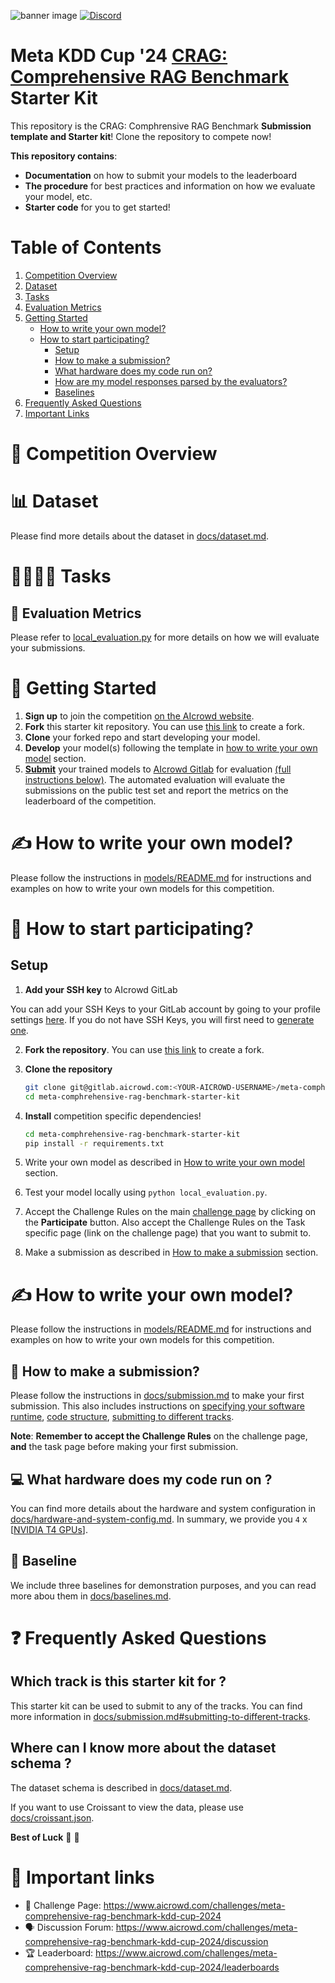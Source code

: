 ![banner image](https://aicrowd-production.s3.eu-central-1.amazonaws.com/challenge_images/meta-kdd-cup-24/meta_kdd_cup_24_banner.jpg)
[![Discord](https://img.shields.io/discord/565639094860775436.svg)](https://discord.gg/yWurtB2huX)

# Meta KDD Cup '24 [CRAG: Comprehensive RAG Benchmark](https://www.aicrowd.com/challenges/meta-comprehensive-rag-benchmark-kdd-cup-2024) Starter Kit


This repository is the CRAG: Comphrensive RAG Benchmark **Submission template and Starter kit**! Clone the repository to compete now!

**This repository contains**:
*  **Documentation** on how to submit your models to the leaderboard
*  **The procedure** for best practices and information on how we evaluate your model, etc.
*  **Starter code** for you to get started!

# Table of Contents

1. [Competition Overview](#-competition-overview)
2. [Dataset](#-dataset)
3. [Tasks](#-tasks)
4. [Evaluation Metrics](#-evaluation-metrics)
5. [Getting Started](#-getting-started)
   - [How to write your own model?](#️-how-to-write-your-own-model)
   - [How to start participating?](#-how-to-start-participating)
      - [Setup](#setup)
      - [How to make a submission?](#-how-to-make-a-submission)
      - [What hardware does my code run on?](#-what-hardware-does-my-code-run-on-)
      - [How are my model responses parsed by the evaluators?](#-how-are-my-model-responses-parsed-by-the-evaluators-)
      - [Baselines](#baselines)
6. [Frequently Asked Questions](#-frequently-asked-questions)
6. [Important Links](#-important-links)


# 📖 Competition Overview


# 📊 Dataset

Please find more details about the dataset in [docs/dataset.md](docs/dataset.md).

# 👨‍💻👩‍💻 Tasks  


## 📏 Evaluation Metrics


Please refer to [local_evaluation.py](local_evaluation.py) for more details on how we will evaluate your submissions.

# 🏁 Getting Started
1. **Sign up** to join the competition [on the AIcrowd website](https://www.aicrowd.com/challenges/meta-comprehensive-rag-benchmark-kdd-cup-2024).
2. **Fork** this starter kit repository. You can use [this link](https://gitlab.aicrowd.com/aicrowd/challenges/meta-comprehensive-rag-benchmark-kdd-cup-2024/meta-comphrehensive-rag-benchmark-starter-kit/-/forks/new) to create a fork.
3. **Clone** your forked repo and start developing your model.
4. **Develop** your model(s) following the template in [how to write your own model](#how-to-write-your-own-model) section.
5. [**Submit**](#-how-to-make-a-submission) your trained models to [AIcrowd Gitlab](https://gitlab.aicrowd.com) for evaluation [(full instructions below)](#-how-to-make-a-submission). The automated evaluation will evaluate the submissions on the public test set and report the metrics on the leaderboard of the competition.

# ✍️ How to write your own model?

Please follow the instructions in [models/README.md](models/README.md) for instructions and examples on how to write your own models for this competition.

# 🚴 How to start participating?

## Setup

1. **Add your SSH key** to AIcrowd GitLab

You can add your SSH Keys to your GitLab account by going to your profile settings [here](https://gitlab.aicrowd.com/-/profile/keys). If you do not have SSH Keys, you will first need to [generate one](https://docs.gitlab.com/ee/user/ssh.html).


2. **Fork the repository**. You can use [this link](https://gitlab.aicrowd.com/aicrowd/challenges/meta-comprehensive-rag-benchmark-kdd-cup-2024/meta-comphrehensive-rag-benchmark-starter-kit/-/forks/new) to create a fork.

3.  **Clone the repository**

    ```bash
    git clone git@gitlab.aicrowd.com:<YOUR-AICROWD-USERNAME>/meta-comphrehensive-rag-benchmark-starter-kit.git
    cd meta-comphrehensive-rag-benchmark-starter-kit
    ```

4. **Install** competition specific dependencies!
    ```bash
    cd meta-comphrehensive-rag-benchmark-starter-kit
    pip install -r requirements.txt
    ```

5. Write your own model as described in [How to write your own model](#how-to-write-your-own-model) section.

6. Test your model locally using `python local_evaluation.py`.

7. Accept the Challenge Rules on the main [challenge page](https://www.aicrowd.com/challenges/meta-comprehensive-rag-benchmark-kdd-cup-2024) by clicking on the **Participate** button. Also accept the Challenge Rules on the Task specific page (link on the challenge page) that you want to submit to.

8. Make a submission as described in [How to make a submission](#-how-to-make-a-submission) section.

# ✍️ How to write your own model?

Please follow the instructions in [models/README.md](models/README.md) for instructions and examples on how to write your own models for this competition.


## 📮 How to make a submission?

Please follow the instructions in [docs/submission.md](docs/submission.md) to make your first submission. 
This also includes instructions on [specifying your software runtime](docs/submission.md#specifying-software-runtime-and-dependencies), [code structure](docs/submission.md#code-structure-guidelines), [submitting to different tracks](docs/submission.md#submitting-to-different-tracks).

**Note**: **Remember to accept the Challenge Rules** on the challenge page, **and** the task page before making your first submission.

## 💻 What hardware does my code run on ?
You can find more details about the hardware and system configuration in [docs/hardware-and-system-config.md](docs/hardware-and-system-config.md).
In summary, we provide you `4` x [[NVIDIA T4 GPUs](https://www.nvidia.com/en-us/data-center/tesla-t4/)].

## 🏁 Baseline
We include three baselines for demonstration purposes, and you can read more abou them in [docs/baselines.md](docs/baselines.md).

# ❓ Frequently Asked Questions
## Which track is this starter kit for ?
This starter kit can be used to submit to any of the tracks. You can find more information in [docs/submission.md#submitting-to-different-tracks](docs/submission.md#submitting-to-different-tracks).

## Where can I know more about the dataset schema ?
The dataset schema is described in [docs/dataset.md](docs/dataset.md).

If you want to use Croissant to view the data, please use [docs/croissant.json](docs/croissant.json).

**Best of Luck** :tada: :tada:

# 📎 Important links

- 💪 Challenge Page: https://www.aicrowd.com/challenges/meta-comprehensive-rag-benchmark-kdd-cup-2024
- 🗣 Discussion Forum: https://www.aicrowd.com/challenges/meta-comprehensive-rag-benchmark-kdd-cup-2024/discussion
- 🏆 Leaderboard: https://www.aicrowd.com/challenges/meta-comprehensive-rag-benchmark-kdd-cup-2024/leaderboards
